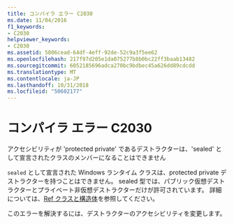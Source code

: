 ```yaml
---
title: コンパイラ エラー C2030
ms.date: 11/04/2016
f1_keywords:
- C2030
helpviewer_keywords:
- C2030
ms.assetid: 5806cead-64df-4eff-92de-52c9a3f5ee62
ms.openlocfilehash: 217f97d205e1da075277b8b0bc22ff3baab13482
ms.sourcegitcommit: 6052185696adca270bc9bdbec45a626dd89cdcdd
ms.translationtype: MT
ms.contentlocale: ja-JP
ms.lasthandoff: 10/31/2018
ms.locfileid: "50602177"
---
```

# <a name="compiler-error-c2030"></a>コンパイラ エラー C2030

アクセシビリティが 'protected private' であるデストラクターは、'sealed' として宣言されたクラスのメンバーになることはできません

`sealed` として宣言された Windows ランタイム クラスは、protected private デストラクターを持つことはできません。 sealed 型では、パブリック仮想デストラクターとプライベート非仮想デストラクターだけが許可されています。 詳細については、[Ref クラスと構造体](../../cppcx/ref-classes-and-structs-c-cx.md)を参照してください。

このエラーを解決するには、デストラクターのアクセシビリティを変更します。
